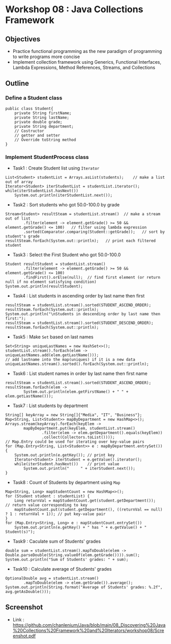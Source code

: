 # Workshop 08 : Java Collections Framework

## Objectives
* Practice functional programming as the new paradigm of programming to write programs more concise
* Implement collection framework using Generics, Functional Interfaces, Lambda Expressions, Method References, Streams, and Collections

## Outline
### Define a Student class
```
public class Student{
    private String firstName;
    private String lastName;
    private double grade;
    private String department;
    // Costructor
    // getter and setter
    // Override toString method 
}
```
### Implement StudentProcess class
* Task1 : Create Student list using `Iterator`
```
List<Student> studentList = Arrays.asList(students);    // make a list out of array
Iterator<Student> iterStudentList = studentList.iterator();
while(iterStudentList.hasNext())
    System.out.println(iterStudentList.next());
```

* Task2 : Sort students who got 50.0-100.0 by grade
```
Stream<Student> resultSteam = studentList.stream()  // make a stream out of list
        .filter(element -> element.getGrade() >= 50 && element.getGrade() <= 100)   // filter using lambda expression
        .sorted(Comparator.comparing(Student::getGrade));   // sort by student's grade
resultSteam.forEach(System.out::println);   // print each filtered student
```

* Task3 : Select the First Student who got 50.0-100.0
```
Student resultStudent = studentList.stream()
        .filter(element -> element.getGrade() >= 50 && element.getGrade() <= 100)
        .findFirst().orElse(null);  // find first element (or return null if no element satisfying condition)
System.out.println(resultStudent);
```

* Task4 : List students in ascending order by last name then first
```
resultSteam = studentList.stream().sorted(STUDENT_ASCEND_ORDER);
resultSteam.forEach(System.out::println);
System.out.println("\nStudents in descending order by last name then first:");
resultSteam = studentList.stream().sorted(STUDENT_DESCEND_ORDER);
resultSteam.forEach(System.out::println);
```

* Task5 : Make `Set` based on last names
```
Set<String> uniqueLastNames = new HashSet<>();
studentList.stream().forEach(elem -> uniqueLastNames.add(elem.getLastName()));
// add lastname into the map(uniques) if it is a new data
uniqueLastNames.stream().sorted().forEach(System.out::println);
```

* Task6 : List student names in order by last name then first name
```
resultSteam = studentList.stream().sorted(STUDENT_ASCEND_ORDER);
resultSteam.forEach(elem ->
        System.out.println(elem.getFirstName() + " " + elem.getLastName()));
```

* Task7 : List students by department
```
String[] keyArray = new String[]{"Media", "IT", "Business"};
Map<String, List<Student>> mapByDepartment = new HashMap<>();
Arrays.stream(keyArray).forEach(keyElem ->
        mapByDepartment.put(keyElem, studentList.stream()
                .filter(elem -> elem.getDepartment().equals(keyElem))
                .collect(Collectors.toList())));
// Map.Entry could be used for iterating over key-value pairs
for (Map.Entry<String, List<Student>> e : mapByDepartment.entrySet()) {
    System.out.println(e.getKey()); // print key
    Iterator<Student> iterStudent = e.getValue().iterator();
    while(iterStudent.hasNext())    // print value
        System.out.println("     " + iterStudent.next());
}
```

* Task8 : Count of Students by department using `Map`
```
Map<String, Long> mapStudentCount = new HashMap<>();
for (Student student : studentList) {
    Long returnVal = mapStudentCount.get(student.getDepartment());   // return value corresponding to key
    mapStudentCount.put(student.getDepartment(), ((returnVal == null) ? 1 : returnVal + 1)); // put key-value pair
}
for (Map.Entry<String, Long> e : mapStudentCount.entrySet())
    System.out.println(e.getKey() + " has " + e.getValue() + " Student(s)");
```

* Task9 : Caculate sum of Students' grades
```
double sum = studentList.stream().mapToDouble(elem -> Double.parseDouble(String.valueOf(elem.getGrade()))).sum();
System.out.println("Sum of Students' grades: " + sum);
```

* Task10 : Calculate average of Students' grades
```
OptionalDouble avg = studentList.stream()
        .mapToDouble(elem -> elem.getGrade()).average();
System.out.println(String.format("Average of Students' grades: %.2f", avg.getAsDouble()));
```


## Screenshot
* Link : https://github.com/chanlenium/Java/blob/main/08_Discovering%20Java%20Collections%20Framework%20and%20Iterators/workshop08/Screenshot.pdf
